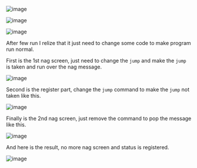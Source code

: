 ![image](https://github.com/user-attachments/assets/0596aa9f-918d-4c28-a46d-0af4888608f2)

![image](https://github.com/user-attachments/assets/238acf7c-e456-4fc7-9984-632acf89a09a)

![image](https://github.com/user-attachments/assets/ecb523bf-660c-430d-8e90-f34384658aec)

After few run I relize that it just need to change some code to make program run normal.

First is the 1st nag screen, just need to change the `jump` and make the `jump` is taken and run over the nag message.

![image](https://github.com/user-attachments/assets/3d69b254-3624-4587-8993-26a8ac9f7e97)

Second is the register part, change the `jump` command to make the `jump` not taken like this.

![image](https://github.com/user-attachments/assets/8d5d9ced-19d4-41dc-8df9-0a2c88ec5464)

Finally is the 2nd nag screen, just remove the command to pop the message like this.

![image](https://github.com/user-attachments/assets/7c411956-305e-48f0-95be-083df26a2ed3)

And here is the result, no more nag screen and status is registered.

![image](https://github.com/user-attachments/assets/ef8d4298-cf34-461c-8183-de32206edbc8)

